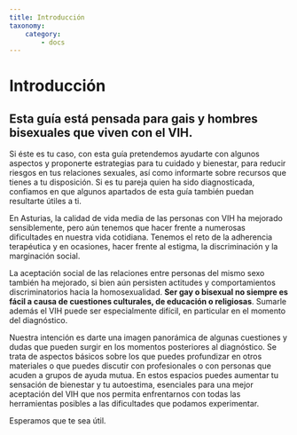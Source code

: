 ```yaml
---
title: Introducción
taxonomy:
    category:
        - docs
---
```


# Introducción

## Esta guía está pensada para gais y hombres bisexuales que viven con el VIH.

Si éste es tu caso, con esta guía pretendemos ayudarte con algunos aspectos y proponerte estrategias para tu cuidado y bienestar, para reducir riesgos en tus relaciones sexuales, así como informarte sobre recursos que tienes a tu  disposición. Si es tu pareja quien ha sido diagnosticada, confiamos en que algunos apartados de esta
guía también puedan resultarte útiles a ti.

En Asturias, la calidad de vida media de las personas con VIH ha mejorado sensiblemente, pero aún tenemos que hacer frente a numerosas dificultades en nuestra vida cotidiana. Tenemos el reto de la adherencia terapéutica y en ocasiones, hacer frente al estigma, la discriminación y la marginación social.

La aceptación social de las relaciones entre personas del mismo sexo también ha mejorado, si bien aún persisten actitudes y comportamientos discriminatorios hacia la homosexualidad. **Ser gay o bisexual no siempre es fácil a causa de cuestiones culturales, de educación o religiosas**. Sumarle además el VIH puede ser especialmente difícil, en particular en el momento del diagnóstico.

Nuestra intención es darte una imagen panorámica de algunas cuestiones y dudas que pueden surgir en los momentos posteriores al diagnóstico. Se trata de aspectos básicos sobre los que puedes profundizar en otros materiales o que puedes discutir con profesionales o con personas que acuden a grupos de ayuda mutua. En estos espacios puedes aumentar tu sensación de bienestar y tu autoestima, esenciales para una mejor aceptación del VIH que nos permita enfrentarnos con todas las herramientas posibles a las dificultades que podamos experimentar.

Esperamos que te sea útil.